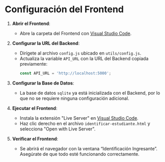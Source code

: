 # Configuración del Frontend

1. **Abrir el Frontend**:
   - Abre la carpeta del Frontend con [Visual Studio Code](https://code.visualstudio.com/).

2. **Configurar la URL del Backend**:
   - Dirígete al archivo `config.js` ubicado en `utils/config.js`.
   - Actualiza la variable `API_URL` con la URL del Backend copiada previamente:
     ```javascript
     const API_URL = 'http://localhost:5000';
     ```

3. **Configurar la Base de Datos**:
   - La base de datos `sqlite` ya está inicializada con el Backend, por lo que no se requiere ninguna configuración adicional.

4. **Ejecutar el Frontend**:
   - Instala la extensión "Live Server" en [Visual Studio Code](https://marketplace.visualstudio.com/items?itemName=ritwickdey.liveserver).
   - Haz clic derecho en el archivo `identificar-estudiante.html` y selecciona "Open with Live Server".

5. **Verificar el Frontend**:
   - Se abrirá el navegador con la ventana “Identificación Ingresante”. Asegúrate de que todo esté funcionando correctamente.
